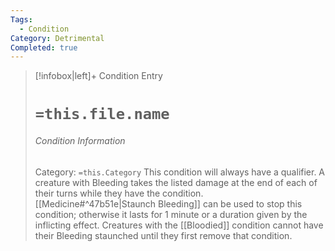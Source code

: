```yaml
---
Tags:
  - Condition
Category: Detrimental
Completed: true
---
```

> [!infobox|left]+ Condition Entry
> # `=this.file.name`
> ###### Condition Information
> Category: `=this.Category`
> This condition will always have a qualifier. A creature with Bleeding takes the listed damage at the end of each of their turns while they have the condition. [[Medicine#^47b51e\|Staunch Bleeding]] can be used to stop this condition; otherwise it lasts for 1 minute or a duration given by the inflicting effect. Creatures with the [[Bloodied]] condition cannot have their Bleeding staunched until they first remove that condition. 